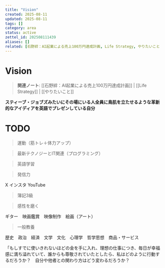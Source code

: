 ```yaml
---
title: "Vision"
created: 2025-08-11
updated: 2025-08-11
tags: []
category: area
status: active
zettel_id: 202508111439
aliases: []
related: [石野絆：AI起業による売上100万円達成計画, Life Strategy, やりたいこと]
---
```


# Vision

> **関連ノート**: [[石野絆：AI起業による売上100万円達成計画]] | [[Life Strategy]] | [[やりたいこと]]

**スティーブ・ジョブズみたいにその場にいる人全員に鳥肌を立たせるような革新的なアイディアを英語でプレゼンしている自分**

# TODO

> 運動（筋トレ＋体力アップ）
> 

> 最新テクノジーとIT関連（プログラミング）
> 

> 英語学習
> 

> 発信力
> 

X インスタ YouTube

> 簿記3級
> 

> 感性を磨く
> 

ギター　映画鑑賞　映像制作　絵画（アート）

> 一般教養
> 

歴史　政治　経済　文学　文化　心理学　哲学思想　商品・サービス

「もしすでに使いきれないほどの金を手に入れ、理想の仕事につき、毎日が幸福感に満ち溢れていて、誰からも尊敬されていたとしたら、私はどのように行動するだろうか？　自分や他者との関わり方はどう変わるだろうか？